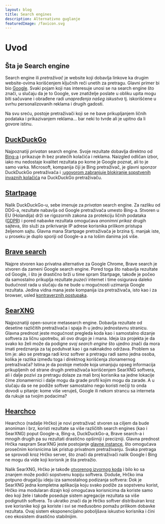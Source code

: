 ```yaml
---
layout: blog
title: Search engines
description: Alternativno guglanje
featuredImage: /favicon.svg
---
```


# Uvod

## Šta je Search engine

Search engine ili _pretraživač_ je website koji dobavlja linkove ka drugim website-ovima korišćenjem ključnih reči unetih za pretragu. Glavni primer bi bio [Google](https://www.google.com/). Svaki pojam koji nas interesuje unosi se na search engine što znači, u slučaju da je to Google, sve znatiželje poslate u obliku upita mogu biti sačuvane i obrađene radi _unapređenja našeg iskustva_ tj. iskorišćene u svrhu personalizovanih reklama i drugih gadosti.

Na svu sreću, postoje pretraživači koji se ne bave prikupljanjem ličnih podataka i prikazivanjem reklama... bar neki to tvrde ali je upitno da li govore istinu.

## [DuckDuckGo](https://duckduckgo.com/)

Najpoznatiji _privatan_ search engine. Svoje rezultate dobavlja direktno od [Bing-a](https://www.bing.com/) i prikazuje ih bez pratećih kolačića i reklama. Naizgled odličan izbor, iako mu nedostaje kvalitet rezultata po kome je Google poznat, ali to je samo varka. Microsoft, kompanija čiji je Bing pretraživač, je glavni sponzor DuckDuckGo pretraživača i ;[ugovorom zabranjuje blokiranje sopstvenih invaznih kolačića](https://www.tomsguide.com/news/duckduckgo-privacy-browser-facing-backlash-over-microsoft-trackers) na DuckDuckGo pretraživaču.

## [Startpage](https://www.startpage.com)

Nalik DuckDuckGo-u, sebe imenuje za _privatan_ search engine. Za razliku od DDG-a, rezultate nabavlja od Google pretraživača umesto Bing-a. Stvoren u EU (Holandija) drži se rigozornih zakona za protekciju ličnih podataka ([GDPR](https://en.wikipedia.org/wiki/General_Data_Protection_Regulation)) i pored nabavke rezultata omogućava _anonimni prikaz_ drugih sajteva, što služi za prikrivanje IP adrese korisnika prilikom pristupa željenom sajtu. Glavna mana Startpage pretraživača je brzina tj. manjak iste, u proseku je duplo sporiji od Google-a a na lošim danima još više.

## [Brave search](https://search.brave.com)

Najpre stvoren kao privatna alternative za Google Chrome, Brave search je stvoren da zameni Google search engine. Pored toga što nabavlja rezultate od Google, i što je drastično brži u time spram Startpage, takođe je počeo da samostalno prikuplja rezultate _puzeći_ internet i time osigurava daleko budućnost rada u slučaju da ne bude u mogućnosti uzimanja Google rezultata. Jedina vidna mana jeste kompanija iza pretraživača, isto kao i za browser, usled [kontraverznih postupaka](https://www.coindesk.com/business/2020/06/08/brave-browsers-affiliate-link-controversy-explained/).

## [SearXNG](https://github.com/searxng/searxng)

Najpoznatiji open-source metasearch engine. Dobavlja rezultate od desetine različitih pretraživača i spaja ih u jednu jednostavnu stranicu. Glavna prednost jeste mogućnost pregleda koda kao i samostalno dizanje softvera za ličnu upotrebu, ali ovo drugo je i mana. Ideja iza projekta je da svako ko želi može da podigne _svoj search engine_ što ujedno znači da mora imati predznanja za taj poduhvat kao i ga naknakdno održava. Problem sa tim je: ako se pretraga radi kroz softver a pretragu radi samo jedna osoba, kolika je razlika između toga i direktnog korišćenja zlonamernog pretraživača? Istina je da postoje metode koja umanjuju opseg informacija prikupljenih od strane drugih pretraživača korišćenjem SearXNG softvera, ali i dalje pozivi za pretragu dolaze za mali broj korisnika sa jedne lokacije čime zlonamernici i dalje mogu da grade profil kojim mogu da zarade. A u slučaju da se ne podiže softver samostalno nego koristi nečiji to onda dovodi u pitanje: kome više veruješ, Google ili nekom strancu sa interneta da rukuje sa tvojim podacima?

## [Hearchco](https://hearch.co)

Hearchco (nadalje Hrčko) je novi pretraživač stvoren sa ciljem da bude anoniman i brz, koristi rezultate sa više različitih search engines (kao i SearXNG) poput Google-a, Bing-a, DuckDuckGo-a, Brave search-a i mnogih drugih pa su rezultati drastično opširniji i precizniji. Glavna prednost Hrčka naspram SearXNG jeste postojanje [glavne instance](https://hearch.co), što omogućava prosečnim korisnicima lak pristup privatnom pretraživanju. Svaka pretraga se sprovodi kroz Hrčko server, što znači da pretraživači nalik Google i Bing ne mogu da vide koji korisnik je šta pretražio.

Nalik SearXNG, Hrčko je takođe [otvorenog izvornog koda](https://github.com/hearchco) i bilo ko sa znanjem može podići sopstvenu kopiju softvera. Doduše, Hrčko ima potpuno drugačiju ideju iza samostalnog podizanja softvera: Dok je SearXNG jedna kompletna aplikacija koju svako podiže za sopstvenu korist, Hrčko ima modularan dizajn koji omogućava korisnicima da koriste samo deo koji žele i takođe poseduje sistem agregacije rezultata sa više podignutih softvera. To ukratko znači da je Hrčko softver distribuiran kroz sve korisnike koji ga koriste i svi se međusobno pomažu prilikom dobavke rezultata. Ovaj sistem eksponencijalno poboljšava iskustvo korisnika i čini ceo ekosistem drastično stabilnijim.
